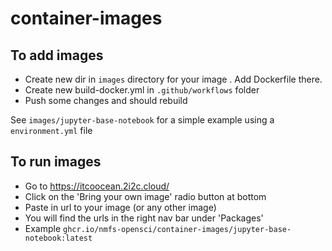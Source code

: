 # container-images

## To add images

* Create new dir in `images` directory for your image . Add Dockerfile there.
* Create new build-docker.yml in `.github/workflows` folder
* Push some changes and should rebuild

See `images/jupyter-base-notebook` for a simple example using a `environment.yml` file

## To run images

* Go to https://itcoocean.2i2c.cloud/
* Click on the 'Bring your own image' radio button at bottom
* Paste in url to your image (or any other image)
* You will find the urls in the right nav bar under 'Packages'
* Example `ghcr.io/nmfs-opensci/container-images/jupyter-base-notebook:latest`

